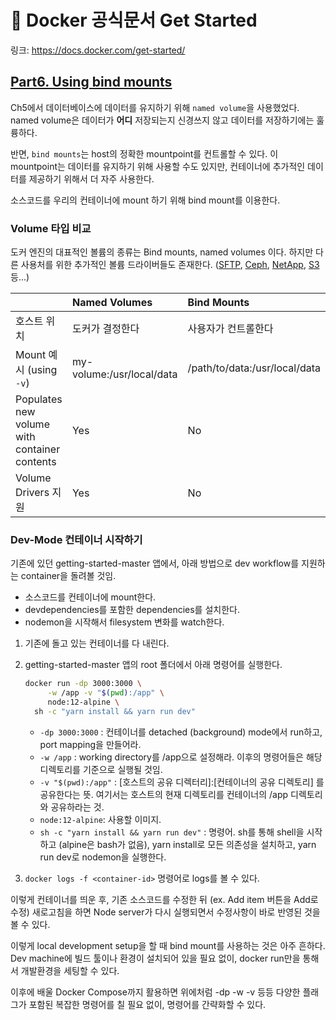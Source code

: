 # 🐳 Docker 공식문서 Get Started

링크: https://docs.docker.com/get-started/

## [Part6. Using bind mounts](https://docs.docker.com/get-started/06_bind_mounts/)

Ch5에서 데이터베이스에 데이터를 유지하기 위해 `named volume`을 사용했었다. named volume은 데이터가 **어디** 저장되는지 신경쓰지 않고 데이터를 저장하기에는 훌륭하다.

반면, `bind mounts`는 host의 정확한 mountpoint를 컨트롤할 수 있다. 이 mountpoint는 데이터를 유지하기 위해 사용할 수도 있지만, 컨테이너에 추가적인 데이터를 제공하기 위해서 더 자주 사용한다.

소스코드를 우리의 컨테이너에 mount 하기 위해 bind mount를 이용한다. 

### Volume 타입 비교

도커 엔진의 대표적인 볼륨의 종류는 Bind mounts, named volumes 이다. 하지만 다른 사용처를 위한 추가적인 볼륨 드라이버들도 존재한다. ([SFTP](https://github.com/vieux/docker-volume-sshfs), [Ceph](https://ceph.com/geen-categorie/getting-started-with-the-docker-rbd-volume-plugin/), [NetApp](https://netappdvp.readthedocs.io/en/stable/), [S3](https://github.com/elementar/docker-s3-volume) 등...)

|                                              | Named Volumes             | Bind Mounts                   |
| :------------------------------------------- | :------------------------ | :---------------------------- |
| 호스트 위치                                  | 도커가 결정한다           | 사용자가 컨트롤한다           |
| Mount 예시 (using `-v`)                      | my-volume:/usr/local/data | /path/to/data:/usr/local/data |
| Populates new volume with container contents | Yes                       | No                            |
| Volume Drivers 지원                          | Yes                       | No                            |

### Dev-Mode 컨테이너 시작하기

기존에 있던 getting-started-master 앱에서, 아래 방법으로 dev workflow를 지원하는 container을 돌려볼 것임.

- 소스코드를 컨테이너에 mount한다.
- devdependencies를 포함한 dependencies를 설치한다.
- nodemon을 시작해서 filesystem 변화를 watch한다.

1. 기존에 돌고 있는 컨테이너를 다 내린다.

2. getting-started-master 앱의 root 폴더에서 아래 명령어를 실행한다. 

   ```bash
   docker run -dp 3000:3000 \
        -w /app -v "$(pwd):/app" \
        node:12-alpine \
     sh -c "yarn install && yarn run dev"
   
   ```

   - `-dp 3000:3000` : 컨테이너를 detached (background) mode에서 run하고, port mapping을 만들어라.
   - `-w /app` : working directory를 /app으로 설정해라. 이후의 명령어들은 해당 디렉토리를 기준으로 실행될 것임.
   - `-v "$(pwd):/app"` : [호스트의 공유 디렉터리]:[컨테이너의 공유 디렉토리] 를 공유한다는 뜻. 여기서는 호스트의 현재 디렉토리를 컨테이너의 /app 디렉토리와 공유하라는 것.
   - `node:12-alpine`: 사용할 이미지. 
   - `sh -c "yarn install && yarn run dev"` : 명령어. sh를 통해 shell을 시작하고 (alpine은 bash가 없음), yarn install로 모든 의존성을 설치하고, yarn run dev로 nodemon을 실행한다.
3. `docker logs -f <container-id>` 명령어로 logs를 볼 수 있다.


이렇게 컨테이너를 띄운 후, 기존 소스코드를 수정한 뒤 (ex. Add item 버튼을 Add로 수정) 새로고침을 하면 Node server가 다시 실행되면서 수정사항이 바로 반영된 것을 볼 수 있다.

이렇게 local development setup을 할 때 bind mount를 사용하는 것은 아주 흔하다. Dev machine에 빌드 툴이나 환경이 설치되어 있을 필요 없이, docker run만을 통해서 개발환경을 세팅할 수 있다.

이후에 배울 Docker Compose까지 활용하면 위에처럼 -dp -w -v 등등 다양한 플래그가 포함된 복잡한 명령어를 칠 필요 없이, 명령어를 간략화할 수 있다.